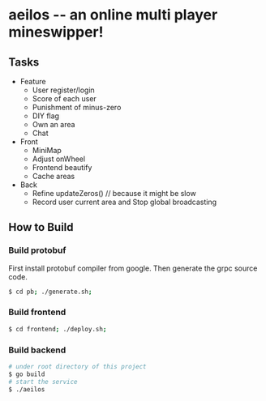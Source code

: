 # aeilos -- an online multi player mineswipper!

## Tasks

- Feature
	- User register/login
	- Score of each user
	- Punishment of minus-zero
	- DIY flag
	- Own an area
	- Chat
- Front
	- MiniMap
	- Adjust onWheel
	- Frontend beautify
	- Cache areas
- Back
	- Refine updateZeros() // because it might be slow
	- Record user current area and Stop global broadcasting




## How to Build

### Build protobuf
First install protobuf compiler from google. Then generate the grpc source code.
```sh
$ cd pb; ./generate.sh;
```

### Build frontend
```sh
$ cd frontend; ./deploy.sh;
```

### Build backend
```sh
# under root directory of this project
$ go build
# start the service
$ ./aeilos
```